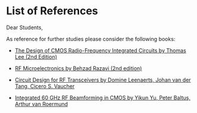 # List of References

Dear Students,

As reference for further studies please consider the following books:

- [The Design of CMOS Radio-Frequency Integrated Circuits by Thomas Lee (2nd Edition)](docs/The%20Design%20of%20CMOS%20RF%20IC.pdf)

- [RF Microelectronics by Behzad Razavi (2nd edition)](docs/RF_microelectronics__behzad_razavi.pdf)

- [Circuit Design for RF Transceivers by Domine Leenaerts, Johan van der Tang, Cicero S. Vaucher](docs/Circuit%20Design%20for%20RF%20Transceivers_text.pdf)

- [Integrated 60 GHz RF Beamforming in CMOS by Yikun Yu, Peter Baltus, Arthur van Roermund](docs/Integrated60GHzRFBeamformingInCMOS.pdf)
